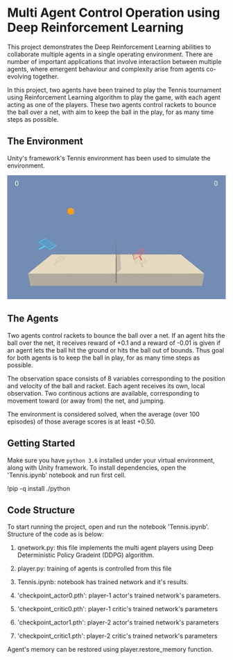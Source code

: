 # Multi Agent Control Operation using Deep Reinforcement Learning

This project demonstrates the Deep Reinforcement Learning abilities to collaborate multiple agents in a single operating environment. There are number of important applications that involve interactiion between multiple agents, where emergent behaviour and complexity arise from agents co-evolving together. 

In this project, two agents have been trained to play the Tennis tournament using Reinforcement Learning algorithm to play the  game, with each agent acting as one of the players. These two agents control rackets to bounce the ball over a net, with aim to keep the ball in the play, for as many time steps as possible. 


## The Environment

Unity's framework's Tennis environment has been used to simulate the environment.

![environment](images/environment.gif)


## The Agents

Two agents control rackets to bounce the ball over a net. If an agent hits the ball over the net, it receives reward of +0.1 and a reward of -0.01 is given if an agent lets the ball hit the ground or hits the ball out of bounds. Thus goal for both agents is to keep the ball in play, for as many time steps as possible.

The observation space consists of 8 variables corresponding to the position and velocity of the ball and racket. Each agent receives its own, local observation. Two continous actions are available, corresponding to movement toward (or away from) the net, and jumping.

The environment is considered solved, when the average (over 100 episodes) of those average scores is at least +0.50. 


## Getting Started

Make sure you have `python 3.6` installed under your virtual environment, along with Unity framework. To install dependencies, open the 'Tennis.ipynb' notebook and run first cell.

!pip -q install ./python

## Code Structure

To start running the project, open and run the notebook 'Tennis.ipynb'. Structure of the code as is below:

1. qnetwork.py: this file implements the multi agent players using Deep Deterministic Policy Gradeint (DDPG) algorithm.

2. player.py: training of agents is controlled from this file

3. Tennis.ipynb: notebook has trained network and it's results.
 
4. 'checkpoint_actor0.pth': player-1 actor's trained network's parameters.

5. 'checkpoint_critic0.pth': player-1 critic's trained network's parameters

6. 'checkpoint_actor1.pth': player-2 actor's trained network's parameters

7. 'checkpoint_critic1.pth': player-2 critic's trained network's parameters

Agent's memory can be restored using player.restore_memory function.

